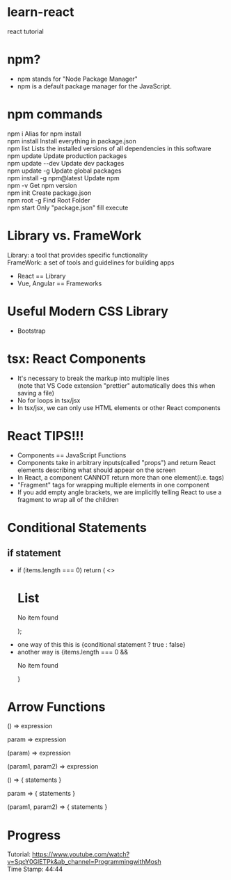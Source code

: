 # learn-react

react tutorial

# npm?

- npm stands for "Node Package Manager"
- npm is a default package manager for the JavaScript.

# npm commands

npm i Alias for npm install  
npm install Install everything in package.json  
npm list Lists the installed versions of all dependencies in this software  
npm update Update production packages  
npm update --dev Update dev packages  
npm update -g Update global packages  
npm install -g npm@latest Update npm  
npm -v Get npm version  
npm init Create package.json  
npm root -g Find Root Folder  
npm start Only "package.json" fill execute

# Library vs. FrameWork

Library: a tool that provides specific functionality  
FrameWork: a set of tools and guidelines for building apps

- React == Library
- Vue, Angular == Frameworks

# Useful Modern CSS Library

- Bootstrap

# tsx: React Components

- It's necessary to break the markup into multiple lines  
  (note that VS Code extension "prettier" automatically does this when saving a file)
- No for loops in tsx/jsx
- In tsx/jsx, we can only use HTML elements or other React components

# React TIPS!!!

- Components == JavaScript Functions
- Components take in arbitrary inputs(called "props") and return React elements describing what should appear on the screen
- In React, a component CANNOT return more than one element(i.e. tags)
- "Fragment" tags for wrapping multiple elements in one component
- If you add empty angle brackets, we are implicitly telling React to use a fragment to wrap all of the children

# Conditional Statements

## if statement

- if (items.length === 0)
return (
<>
  <h1>List</h1>
  <p>No item found</p>
  </>
  );
<!-- if statement inside Fragment tags -->
- one way of this this is {conditional statement ? true : false}
- another way is {items.length === 0 && <p>No item found</p>}

# Arrow Functions

() => expression

param => expression

(param) => expression

(param1, param2) => expression

() => {
statements
}

param => {
statements
}

(param1, param2) => {
statements
}

# Progress

Tutorial: https://www.youtube.com/watch?v=SqcY0GlETPk&ab_channel=ProgrammingwithMosh  
Time Stamp: 44:44
